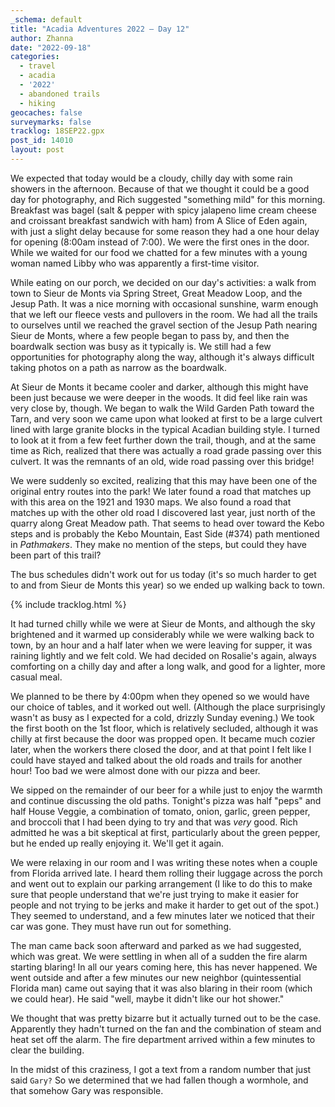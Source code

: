 ```yaml
---
_schema: default
title: "Acadia Adventures 2022 – Day 12"
author: Zhanna
date: "2022-09-18"
categories: 
  - travel
  - acadia
  - '2022'
  - abandoned trails
  - hiking
geocaches: false
surveymarks: false
tracklog: 18SEP22.gpx
post_id: 14010
layout: post  
---
```


We expected that today would be a cloudy, chilly day with some rain showers in the afternoon. Because of that we thought it could be a good day for photography, and Rich suggested "something mild" for this morning. Breakfast was bagel (salt & pepper with spicy jalapeno lime cream cheese and croissant breakfast sandwich with ham) from A Slice of Eden again, with just a slight delay because for some reason they had a one hour delay for opening (8:00am instead of 7:00). We were the first ones in the door. While we waited for our food we chatted for a few minutes with a young woman named Libby who was apparently a first-time visitor.

While eating on our porch, we decided on our day's activities: a walk from town to Sieur de Monts via Spring Street, Great Meadow Loop, and the Jesup Path. It was a nice morning with occasional sunshine, warm enough that we left our fleece vests and pullovers in the room. We had all the trails to ourselves until we reached the gravel section of the Jesup Path nearing Sieur de Monts, where a few people began to pass by, and then the boardwalk section was busy as it typically is. We still had a few opportunities for photography along the way, although it's always difficult taking photos on a path as narrow as the boardwalk. 

At Sieur de Monts it became cooler and darker, although this might have been just because we were deeper in the woods. It did feel like rain was very close by, though. We began to walk the Wild Garden Path toward the Tarn, and very soon we came upon what looked at first to be a large culvert lined with large granite blocks in the typical Acadian building style. I turned to look at it from a few feet further down the trail, though, and at the same time as Rich, realized that there was actually a road grade passing over this culvert. It was the remnants of an old, wide road passing over this bridge! 

We were suddenly so excited, realizing that this may have been one of the original entry routes into the park! We later found a road that matches up with this area on the 1921 and 1930 maps. We also found a road that matches up with the other old road I discovered last year, just north of the quarry along Great Meadow path. That seems to head over toward the Kebo steps and is probably the Kebo Mountain, East Side (#374) path mentioned in _Pathmakers_. They make no mention of the steps, but could they have been part of this trail?

The bus schedules didn't work out for us today (it's so much harder to get to and from Sieur de Monts this year) so we ended up walking back to town.

{% include tracklog.html %}

It had turned chilly while we were at Sieur de Monts, and although the sky brightened and it warmed up considerably while we were walking back to town, by an hour and a half later when we were leaving for supper, it was raining lightly and we felt cold. We had decided on Rosalie's again, always comforting on a chilly day and after a long walk, and good for a lighter, more casual meal. 

We planned to be there by 4:00pm when they opened so we would have our choice of tables, and it worked out well. (Although the place surprisingly wasn't as busy as I expected for a cold, drizzly Sunday evening.) We took the first booth on the 1st floor, which is relatively secluded, although it was chilly at first because the door was propped open. It became much cozier later, when the workers there closed the door, and at that point I felt like I could have stayed and talked about the old roads and trails for another hour! Too bad we were almost done with our pizza and beer. 

We sipped on the remainder of our beer for a while just to enjoy the warmth and continue discussing the old paths. Tonight's pizza was half "peps" and half House Veggie, a combination of tomato, onion, garlic, green pepper, and broccoli that I had been dying to try and that was _very_ good. Rich admitted he was a bit skeptical at first, particularly about the green pepper, but he ended up really enjoying it. We'll get it again.

We were relaxing in our room and I was writing these notes when a couple from Florida arrived late. I heard them rolling their luggage across the porch and went out to explain our parking arrangement (I like to do this to make sure that people understand that we're just trying to make it easier for people and not trying to be jerks and make it harder to get out of the spot.) They seemed to understand, and a few minutes later we noticed that their car was gone. They must have run out for something. 

The man came back soon afterward and parked as we had suggested, which was great. We were settling in when all of a sudden the fire alarm starting blaring! In all our years coming here, this has never happened. We went outside and after a few minutes our new neighbor (quintessential Florida man) came out saying that it was also blaring in their room (which we could hear). He said "well, maybe it didn't like our hot shower." 

We thought that was pretty bizarre but it actually turned out to be the case. Apparently they hadn't turned on the fan and the combination of steam and heat set off the alarm. The fire department arrived within a few minutes to clear the building. 

In the midst of this craziness, I got a text from a random number that just said `Gary?` So we determined that we had fallen though a wormhole, and that somehow Gary was responsible.